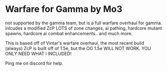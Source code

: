 # Warfare for Gamma by Mo3
 not supported by the gamma team, but is a full warfare overhaul for gamma. 
inlcudes a modified ZcP
      LOTS of zone changes, ai pathing, hardcore mutant spawns, hardcore ai combat enhancements.. and much more. 


This is based off of Vintar's warfare overhaul, the most recent build (always) 
ZcP is built off of 1.5e, but the OG 1.5e WILL NOT WORK. YOU ONLY NEED WHAT I INCLUDED!


Ping me on discord for help. 
